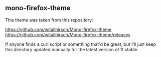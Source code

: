 ## mono-firefox-theme
This theme was taken from this repository:

https://github.com/witalihirsch/Mono-firefox-theme
https://github.com/witalihirsch/Mono-firefox-theme/releases


If anyone finds a curl script or something that'd be great, but I'll just keep this directory updated manually for the latest version of ff stable.
